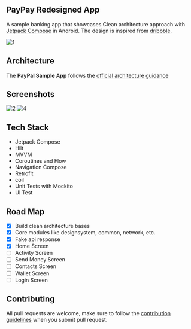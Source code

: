 ## PayPay Redesigned App

A sample banking app that showcases Clean architecture approach with [Jetpack Compose](https://developer.android.com/jetpack/compose) in Android.
The design is inspired from [dribbble](https://dribbble.com/shots/14114443-PayPal-App-Redesign-Conept?utm_source=Clipboard_Shot&utm_campaign=vdemenko&utm_content=PayPal%20App%20Redesign%20Conept&utm_medium=Social_Share&utm_source=Clipboard_Shot&utm_campaign=vdemenko&utm_content=PayPal%20App%20Redesign%20Conept&utm_medium=Social_Share).

![1](https://user-images.githubusercontent.com/28487348/206548929-97e639ac-68bc-4a2a-a2cf-906c11bc26cc.png)

## Architecture

The **PayPal Sample App** follows the [official architecture guidance](https://developer.android.com/topic/architecture)

## Screenshots

![2](https://user-images.githubusercontent.com/28487348/206558552-e9d21683-7e1b-48f9-bc45-447f04409bf4.png)
![4](https://user-images.githubusercontent.com/28487348/206558564-45df87c1-9280-41c9-b6f7-81fa92b034f3.png)

## Tech Stack

- Jetpack Compose
- Hilt
- MVVM
- Coroutines and Flow
- Navigation Compose
- Retrofit
- coil
- Unit Tests with Mockito
- UI Test

## Road Map

- [x] Build clean architecture bases
- [x] Core modules like designsystem, common, network, etc.
- [x] Fake api response
- [x] Home Screen
- [ ] Activity Screen
- [ ] Send Money Screen
- [ ] Contacts Screen
- [ ] Wallet Screen
- [ ] Login Screen

## Contributing

All pull requests are welcome, make sure to follow the [contribution guidelines](CONTRIBUTING.md) when you submit pull request.
